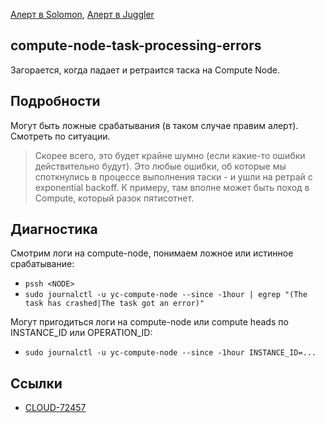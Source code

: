 [Алерт в Solomon](https://solomon.yandex-team.ru/admin/projects/yandexcloud/alerts?text=task+processing+errors), [Алерт в Juggler](https://juggler.yandex-team.ru/aggregate_checks/?query=service%3Dcompute-node-task-processing-errors)

## compute-node-task-processing-errors
Загорается, когда падает и ретраится таска на Compute Node.

## Подробности
Могут быть ложные срабатывания (в таком случае правим алерт).
Смотреть по ситуации.

> Скорее всего, это будет крайне шумно (если какие-то ошибки действительно будут). Это любые ошибки, об которые мы споткнулись в процессе выполнения таски - и ушли на ретрай с exponential backoff.
> К примеру, там вполне может быть поход в Compute, который разок пятисотнет.

## Диагностика
Смотрим логи на compute-node, понимаем ложное или истинное срабатывание:
- `pssh <NODE>`
- `sudo journalctl -u yc-compute-node --since -1hour | egrep "(The task has crashed|The task got an error)"`

Могут пригодиться логи на compute-node или compute heads по INSTANCE_ID или OPERATION_ID:
- `sudo journalctl -u yc-compute-node --since -1hour INSTANCE_ID=...`

## Ссылки
- [CLOUD-72457](https://st.yandex-team.ru/CLOUD-72457)
